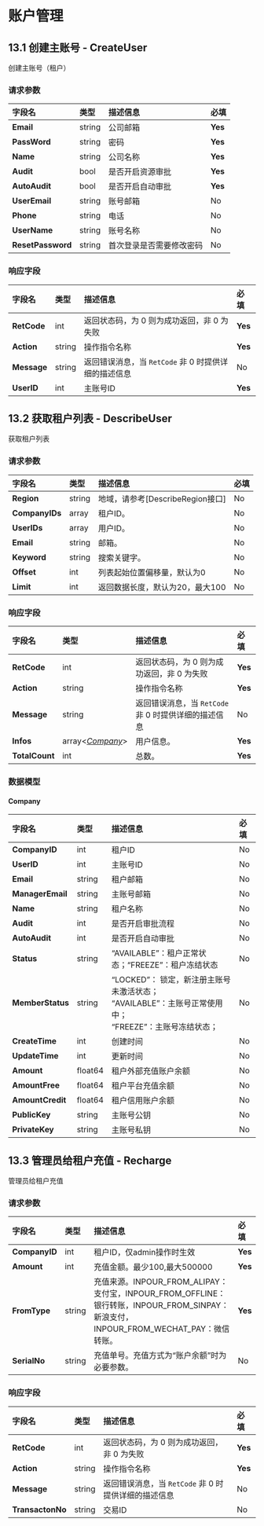 



# 账户管理


    
    
## 13.1 创建主账号 - CreateUser

创建主账号（租户）

### 请求参数



| 字段名 | 类型 | 描述信息 | 必填 |
|:---|:---|:---|:---|
| **Email** | string | 公司邮箱 | **Yes** |
| **PassWord** | string | 密码 | **Yes** |
| **Name** | string | 公司名称 | **Yes** |
| **Audit** | bool | 是否开启资源审批 | **Yes** |
| **AutoAudit** | bool | 是否开启自动审批 | **Yes** |
| **UserEmail** | string | 账号邮箱 | No |
| **Phone** | string | 电话 | No |
| **UserName** | string | 账号名称 | No |
| **ResetPassword** | string | 首次登录是否需要修改密码 | No |

### 响应字段



| 字段名 | 类型 | 描述信息 | 必填 |
|:---|:---|:---|:---|
| **RetCode** | int | 返回状态码，为 0 则为成功返回，非 0 为失败 | **Yes** |
| **Action** | string | 操作指令名称 | **Yes** |
| **Message** | string | 返回错误消息，当 `RetCode` 非 0 时提供详细的描述信息 | No |
| **UserID** | int | 主账号ID | **Yes** |





    
    
## 13.2 获取租户列表 - DescribeUser

获取租户列表

### 请求参数



| 字段名 | 类型 | 描述信息 | 必填 |
|:---|:---|:---|:---|
| **Region** | string | 地域，请参考[DescribeRegion接口] | No |
| **CompanyIDs** | array<int> | 租户ID。 | No |
| **UserIDs** | array<int> | 用户ID。 | No |
| **Email** | string | 邮箱。 | No |
| **Keyword** | string | 搜索关键字。 | No |
| **Offset** | int | 列表起始位置偏移量，默认为0 | No |
| **Limit** | int | 返回数据长度，默认为20，最大100 | No |

### 响应字段



| 字段名 | 类型 | 描述信息 | 必填 |
|:---|:---|:---|:---|
| **RetCode** | int | 返回状态码，为 0 则为成功返回，非 0 为失败 | **Yes** |
| **Action** | string | 操作指令名称 | **Yes** |
| **Message** | string | 返回错误消息，当 `RetCode` 非 0 时提供详细的描述信息 | No |
| **Infos** | array<[*Company*](#Company)> | 用户信息。 | **Yes** |
| **TotalCount** | int | 总数。 | **Yes** |



### 数据模型


    
#### Company

| 字段名 | 类型 | 描述信息 | 必填 |
|:---|:---|:---|:---|
| **CompanyID** | int | 租户ID | No |
| **UserID** | int | 主账号ID | No |
| **Email** | string | 租户邮箱 | No |
| **ManagerEmail** | string | 主账号邮箱 | No |
| **Name** | string | 租户名称 | No |
| **Audit** | int | 是否开启审批流程 | No |
| **AutoAudit** | int | 是否开启自动审批 | No |
| **Status** | string | “AVAILABLE”：租户正常状态；“FREEZE”：租户冻结状态 | No |
| **MemberStatus** | string | “LOCKED”： 锁定，新注册主账号未激活状态；<br />“AVAILABLE”：主账号正常使用中；<br /> “FREEZE”：主账号冻结状态； | No |
| **CreateTime** | int | 创建时间 | No |
| **UpdateTime** | int | 更新时间 | No |
| **Amount** | float64 | 租户外部充值账户余额 | No |
| **AmountFree** | float64 | 租户平台充值余额 | No |
| **AmountCredit** | float64 | 租户信用账户余额 | No |
| **PublicKey** | string | 主账号公钥 | No |
| **PrivateKey** | string | 主账号私钥 | No |

    

    

    





    
    
## 13.3 管理员给租户充值 - Recharge

管理员给租户充值

### 请求参数



| 字段名 | 类型 | 描述信息 | 必填 |
|:---|:---|:---|:---|
| **CompanyID** | int | 租户ID，仅admin操作时生效 | **Yes** |
| **Amount** | int | 充值金额。最少100,最大500000 | **Yes** |
| **FromType** | string | 充值来源。INPOUR_FROM_ALIPAY：支付宝，INPOUR_FROM_OFFLINE：银行转账，INPOUR_FROM_SINPAY：新浪支付，INPOUR_FROM_WECHAT_PAY：微信转账。 | **Yes** |
| **SerialNo** | string | 充值单号。充值方式为“账户余额”时为必要参数。 | No |

### 响应字段



| 字段名 | 类型 | 描述信息 | 必填 |
|:---|:---|:---|:---|
| **RetCode** | int | 返回状态码，为 0 则为成功返回，非 0 为失败 | **Yes** |
| **Action** | string | 操作指令名称 | **Yes** |
| **Message** | string | 返回错误消息，当 `RetCode` 非 0 时提供详细的描述信息 | No |
| **TransactonNo** | string | 交易ID | No |







